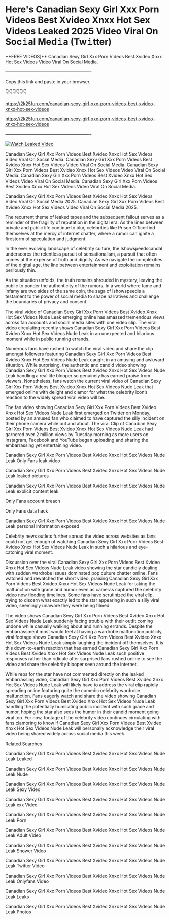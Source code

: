 # Here's Canadian Sexy Girl Xxx Porn Videos Best Xvideo Xnxx Hot Sex Videos Leaked 2025 Video Viral On Soc𝚒al Med𝚒a (Tw𝚒tter)

++FREE VIDEOS]** Canadian Sexy Girl Xxx Porn Videos Best Xvideo Xnxx Hot Sex Videos Video Viral On Social Media.

———————————————————-

Copy this link and paste in your browser.

👇👇👇👇👇👇

https://2k25fun.com/canadian-sexy-girl-xxx-porn-videos-best-xvideo-xnxx-hot-sex-videos

https://2k25fun.com/canadian-sexy-girl-xxx-porn-videos-best-xvideo-xnxx-hot-sex-videos

———————————————————-

[![Watch Leaked Video](https://miro.medium.com/v2/resize:fit:828/format:webp/1*cilzJN44JGOrTw9NJCrNHA.gif "Watch Leaked Video")](https://2k25fun.com/canadian-sexy-girl-xxx-porn-videos-best-xvideo-xnxx-hot-sex-videos)

Canadian Sexy Girl Xxx Porn Videos Best Xvideo Xnxx Hot Sex Videos Video Viral On Social Media. Canadian Sexy Girl Xxx Porn Videos Best Xvideo Xnxx Hot Sex Videos Video Viral On Social Media. Canadian Sexy Girl Xxx Porn Videos Best Xvideo Xnxx Hot Sex Videos Video Viral On Social Media. Canadian Sexy Girl Xxx Porn Videos Best Xvideo Xnxx Hot Sex Videos Video Viral On Social Media. Canadian Sexy Girl Xxx Porn Videos Best Xvideo Xnxx Hot Sex Videos Video Viral On Social Media.

Canadian Sexy Girl Xxx Porn Videos Best Xvideo Xnxx Hot Sex Videos Video Viral On Social Media 2025. Canadian Sexy Girl Xxx Porn Videos Best Xvideo Xnxx Hot Sex Videos Video Viral On Social Media 2025.

The recurrent theme of leaked tapes and the subsequent fallout serves as a reminder of the fragility of reputation in the digital era. As the lines between private and public life continue to blur, celebrities like Prison Officerfind themselves at the mercy of internet chatter, where a rumor can ignite a firestorm of speculation and judgment.

In the ever evolving landscape of celebrity culture, the Ishowspeedscandal underscores the relentless pursuit of sensationalism, a pursuit that often comes at the expense of truth and dignity. As we navigate the complexities of the digital age, the line between entertainment and exploitation remains perilously thin.

As the situation unfolds, the truth remains shrouded in mystery, leaving the public to ponder the authenticity of the rumors. In a world where fame and infamy are two sides of the same coin, the saga of Ishowspeedis a testament to the power of social media to shape narratives and challenge the boundaries of privacy and consent.

The viral video of Canadian Sexy Girl Xxx Porn Videos Best Xvideo Xnxx Hot Sex Videos Nude Leak emerging online has amassed tremendous views across fan accounts and social media sites with one video clip. The viral video circulating recently shows Canadian Sexy Girl Xxx Porn Videos Best Xvideo Xnxx Hot Sex Videos Nude Leak in an unexpected and hilarious moment while in public running errands.

Numerous fans have rushed to watch the viral video and share the clip amongst followers featuring Canadian Sexy Girl Xxx Porn Videos Best Xvideo Xnxx Hot Sex Videos Nude Leak caught in an amusing and awkward situation. While surprising, the authentic and candid video showing Canadian Sexy Girl Xxx Porn Videos Best Xvideo Xnxx Hot Sex Videos Nude Leak handling a real life blooper so genuinely has earned praise from viewers. Nonetheless, fans watch the current viral video of Canadian Sexy Girl Xxx Porn Videos Best Xvideo Xnxx Hot Sex Videos Nude Leak that emerged online with delight and clamor for what the celebrity icon’s reaction to the widely spread viral video will be.

The fan video showing Canadian Sexy Girl Xxx Porn Videos Best Xvideo Xnxx Hot Sex Videos Nude Leak first emerged on Twitter on Monday, posted by an amused fan who claimed to have captured the silly incident on their phone camera while out and about. The viral Clip of Canadian Sexy Girl Xxx Porn Videos Best Xvideo Xnxx Hot Sex Videos Nude Leak had garnered over 2 million views by Tuesday morning as more users on Instagram, Facebook and YouTube began uploading and sharing the embarrassing yet entertaining video.

Canadian Sexy Girl Xxx Porn Videos Best Xvideo Xnxx Hot Sex Videos Nude Leak Only Fans leak video

Canadian Sexy Girl Xxx Porn Videos Best Xvideo Xnxx Hot Sex Videos Nude Leak leaked pictures

Canadian Sexy Girl Xxx Porn Videos Best Xvideo Xnxx Hot Sex Videos Nude Leak explicit content leak

Only Fans account breach

Only Fans data hack

Canadian Sexy Girl Xxx Porn Videos Best Xvideo Xnxx Hot Sex Videos Nude Leak personal information exposed

Celebrity news outlets further spread the video across websites as fans could not get enough of watching Canadian Sexy Girl Xxx Porn Videos Best Xvideo Xnxx Hot Sex Videos Nude Leak in such a hilarious and eye-catching viral moment.

Discussion over the viral Canadian Sexy Girl Xxx Porn Videos Best Xvideo Xnxx Hot Sex Videos Nude Leak video showing the star candidly dealing with sudden wardrobe issues dominated pop culture chatter online. Fans watched and rewatched the short video, praising Canadian Sexy Girl Xxx Porn Videos Best Xvideo Xnxx Hot Sex Videos Nude Leak for taking the malfunction with grace and humor even as cameras captured the celebrity video now flooding timelines. Some fans have scrutinized the viral clip, trying to discern what exactly led to the star appearing in such a silly viral video, seemingly unaware they were being filmed.

The video shows Canadian Sexy Girl Xxx Porn Videos Best Xvideo Xnxx Hot Sex Videos Nude Leak suddenly facing trouble with their outfit coming undone while casually walking about and running errands. Despite the embarrassment most would feel at having a wardrobe malfunction publicly, viral footage shows Canadian Sexy Girl Xxx Porn Videos Best Xvideo Xnxx Hot Sex Videos Nude Leak simply laughing the incident off themselves. It is this down-to-earth reaction that has earned Canadian Sexy Girl Xxx Porn Videos Best Xvideo Xnxx Hot Sex Videos Nude Leak such positive responses rather than ridicule after surprised fans rushed online to see the video and share the celebrity blooper seen around the internet.

While reps for the star have not commented directly on the leaked embarrassing video, Canadian Sexy Girl Xxx Porn Videos Best Xvideo Xnxx Hot Sex Videos Nude Leak will likely have to address the viral clip rapidly spreading online featuring quite the comedic celebrity wardrobe malfunction. Fans eagerly watch and share the video showing Canadian Sexy Girl Xxx Porn Videos Best Xvideo Xnxx Hot Sex Videos Nude Leak handling the potentially humiliating public incident with such grace and humor, hoping the star also sees the humor in their candid moment going viral too. For now, footage of the celebrity video continues circulating with fans clamoring to know if Canadian Sexy Girl Xxx Porn Videos Best Xvideo Xnxx Hot Sex Videos Nude Leak will personally acknowledge their viral video being shared widely across social media this week.

Related Searches

Canadian Sexy Girl Xxx Porn Videos Best Xvideo Xnxx Hot Sex Videos Nude Leak Leaked

Canadian Sexy Girl Xxx Porn Videos Best Xvideo Xnxx Hot Sex Videos Nude Leak Nude

Canadian Sexy Girl Xxx Porn Videos Best Xvideo Xnxx Hot Sex Videos Nude Leak Sexy Video

Canadian Sexy Girl Xxx Porn Videos Best Xvideo Xnxx Hot Sex Videos Nude Leak xxx Video

Canadian Sexy Girl Xxx Porn Videos Best Xvideo Xnxx Hot Sex Videos Nude Leak Porn

Canadian Sexy Girl Xxx Porn Videos Best Xvideo Xnxx Hot Sex Videos Nude Leak Adult Video

Canadian Sexy Girl Xxx Porn Videos Best Xvideo Xnxx Hot Sex Videos Nude Leak Shower Video

Canadian Sexy Girl Xxx Porn Videos Best Xvideo Xnxx Hot Sex Videos Nude Leak Twitter Video

Canadian Sexy Girl Xxx Porn Videos Best Xvideo Xnxx Hot Sex Videos Nude Leak Onlyfans Video

Canadian Sexy Girl Xxx Porn Videos Best Xvideo Xnxx Hot Sex Videos Nude Leak Leaks

Canadian Sexy Girl Xxx Porn Videos Best Xvideo Xnxx Hot Sex Videos Nude Leak Photos
